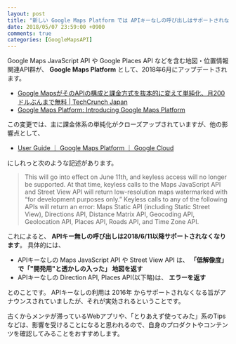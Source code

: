 ```yaml
---
layout: post
title: "新しい Google Maps Platform では APIキーなしの呼び出しはサポートされなくなります"
date: 2018/05/07 23:59:00 +0900
comments: true
categories: [GoogleMapsAPI]
---
```

Google Maps JavaScript API や Google Places API などを含む地図・位置情報関連API群が、 **Google Maps Platform** として、2018年6月にアップデートされます。
<!--more-->

* [Google MapsがそのAPIの構成と課金方式を抜本的に変えて単純化、月200ドルぶんまで無料 | TechCrunch Japan](https://jp.techcrunch.com/2018/05/03/2018-05-02-google-revamps-its-google-maps-developer-platform/)
* [Google Maps Platform: Introducing Google Maps Platform](https://mapsplatform.googleblog.com/2018/05/introducing-google-maps-platform.html)

この変更では、主に課金体系の単純化がクローズアップされていますが、他の影響点として、

* [User Guide ｜ Google Maps Platform ｜ Google Cloud](https://cloud.google.com/maps-platform/user-guide/)

にしれっと次のような記述があります。

> This will go into effect on June 11th, and keyless access will no longer be supported. At that time, keyless calls to the Maps JavaScript API and Street View API will return low-resolution maps watermarked with “for development purposes only.” Keyless calls to any of the following APIs will return an error: Maps Static API (including Static Street View), Directions API, Distance Matrix API, Geocoding API, Geolocation API, Places API, Roads API, and Time Zone API.

これによると、 **APIキー無しの呼び出しは2018/6/11以降サポートされなくなります**。
具体的には、

* APIキーなしの Maps JavaScript API や Street View API は、 **「低解像度」で「"開発用"と透かしの入った」 地図を返す**
* APIキーなしの Direction API, Places API(以下略)は、 **エラーを返す**

とのことです。
APIキーなしの利用は 2016年 からサポートされなくなる旨がアナウンスされていましたが、それが実効されるということです。

古くからメンテが滞っているWebアプリや、「とりあえず使ってみた」系のTipsなどは、影響を受けることになると思われるので、自身のプロダクトやコンテンツを確認してみることをおすすめします。
